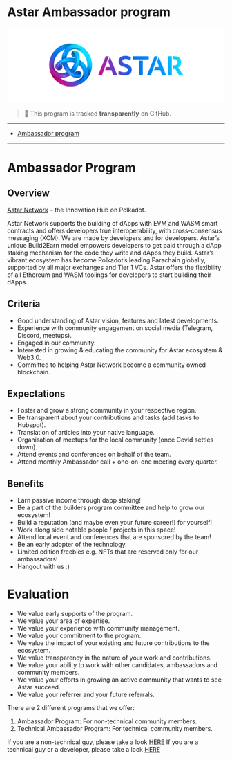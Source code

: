 # Astar Ambassador program

<p align="center">
  <img src="astar.png" style="width:1000px";>
</p>

> **:loudspeaker:** This program is tracked **transparently** on GitHub.

---

- [Ambassador program](#ambassador-program)

---

# Ambassador Program
## Overview
[Astar Network](https://astar.network/) – the Innovation Hub on Polkadot.

Astar Network supports the building of dApps with EVM and WASM smart contracts and offers developers true interoperability, with cross-consensus messaging (XCM). We are made by developers and for developers. Astar’s unique Build2Earn model empowers developers to get paid through a dApp staking mechanism for the code they write and dApps they build. Astar’s vibrant ecosystem has become Polkadot’s leading Parachain globally, supported by all major exchanges and Tier 1 VCs. Astar offers the flexibility of all Ethereum and WASM toolings for developers to start building their dApps. 

## Criteria
* Good understanding of Astar vision, features and latest developments.
* Experience with community engagement on social media (Telegram, Discord, meetups).
* Engaged in our community.
* Interested in growing & educating the community for Astar ecosystem & Web3.0.
* Committed to helping Astar Network become a community owned blockchain.

## Expectations
* Foster and grow a strong community in your respective region.
* Be transparent about your contributions and tasks (add tasks to Hubspot).
* Translation of articles into your native language.
* Organisation of meetups for the local community (once Covid settles down).
* Attend events and conferences on behalf of the team.
* Attend monthly Ambassador call + one-on-one meeting every quarter.

## Benefits
* Earn passive income through dapp staking!
* Be a part of the builders program committee and help to grow our ecosystem!
* Build a reputation (and maybe even your future career!) for yourself!
* Work along side notable people / projects in this space!
* Attend local event and conferences that are sponsored by the team!
* Be an early adopter of the technology.
* Limited edition freebies e.g. NFTs that are reserved only for our ambassadors!
* Hangout with us :)

# Evaluation
* We value early supports of the program.
* We value your area of expertise.
* We value your experience with community management.
* We value your commitment to the program.
* We value the impact of your existing and future contributions to the ecosystem.
* We value transparency in the nature of your work and contributions.
* We value your ability to work with other candidates, ambassadors and community members.
* We value your efforts in growing an active community that wants to see Astar succeed.
* We value your referrer and your future referrals.

There are 2 different programs that we offer:
1. Ambassador Program: For non-technical community members.
2. Technical Ambassador Program: For technical community members.

If you are a non-technical guy, please take a look [HERE](https://github.com/AstarNetwork/growth-program/blob/main/Ambassador%20Program.md)
If you are a technical guy or a developer, please take a look [HERE](https://github.com/AstarNetwork/growth-program/blob/main/Technical%20Ambassador%20Program.md)
